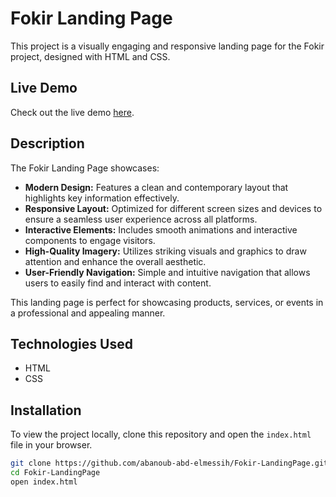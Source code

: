 # Fokir Landing Page

This project is a visually engaging and responsive landing page for the Fokir project, designed with HTML and CSS.

## Live Demo

Check out the live demo [here](https://abanoub-abd-elmessih.github.io/Fokir-LandingPage/).

## Description

The Fokir Landing Page showcases:
- **Modern Design:** Features a clean and contemporary layout that highlights key information effectively.
- **Responsive Layout:** Optimized for different screen sizes and devices to ensure a seamless user experience across all platforms.
- **Interactive Elements:** Includes smooth animations and interactive components to engage visitors.
- **High-Quality Imagery:** Utilizes striking visuals and graphics to draw attention and enhance the overall aesthetic.
- **User-Friendly Navigation:** Simple and intuitive navigation that allows users to easily find and interact with content.

This landing page is perfect for showcasing products, services, or events in a professional and appealing manner.

## Technologies Used

- HTML
- CSS

## Installation

To view the project locally, clone this repository and open the `index.html` file in your browser.

```bash
git clone https://github.com/abanoub-abd-elmessih/Fokir-LandingPage.git
cd Fokir-LandingPage
open index.html
